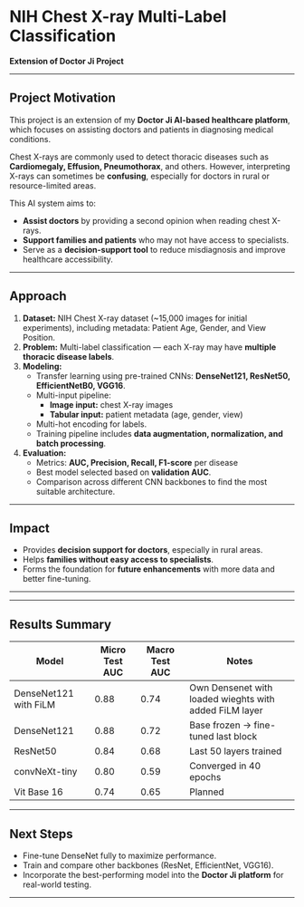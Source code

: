 # NIH Chest X-ray Multi-Label Classification
**Extension of Doctor Ji Project**

---

## Project Motivation
This project is an extension of my **Doctor Ji AI-based healthcare platform**, which focuses on assisting doctors and patients in diagnosing medical conditions.

Chest X-rays are commonly used to detect thoracic diseases such as **Cardiomegaly, Effusion, Pneumothorax**, and others. However, interpreting X-rays can sometimes be **confusing**, especially for doctors in rural or resource-limited areas.

This AI system aims to:  
- **Assist doctors** by providing a second opinion when reading chest X-rays.  
- **Support families and patients** who may not have access to specialists.  
- Serve as a **decision-support tool** to reduce misdiagnosis and improve healthcare accessibility.

---

## Approach
1. **Dataset:** NIH Chest X-ray dataset (~15,000 images for initial experiments), including metadata: Patient Age, Gender, and View Position.  
2. **Problem:** Multi-label classification — each X-ray may have **multiple thoracic disease labels**.  
3. **Modeling:**  
   - Transfer learning using pre-trained CNNs: **DenseNet121, ResNet50, EfficientNetB0, VGG16**.  
   - Multi-input pipeline:  
     - **Image input:** chest X-ray images  
     - **Tabular input:** patient metadata (age, gender, view)  
   - Multi-hot encoding for labels.  
   - Training pipeline includes **data augmentation, normalization, and batch processing**.  
4. **Evaluation:**  
   - Metrics: **AUC, Precision, Recall, F1-score** per disease  
   - Best model selected based on **validation AUC**.  
   - Comparison across different CNN backbones to find the most suitable architecture.

---

## Impact
- Provides **decision support for doctors**, especially in rural areas.  
- Helps **families without easy access to specialists**.  
- Forms the foundation for **future enhancements** with more data and better fine-tuning.

---


---

## Results Summary
| Model       |  Micro Test AUC | Macro Test AUC | Notes |
|------------|----------------|----------|-------|
| DenseNet121 with FiLM | 0.88         | 0.74    |    Own Densenet with loaded wieghts with added FiLM layer |
| DenseNet121 | 0.88         | 0.72    | Base frozen → fine-tuned last block |
| ResNet50    | 0.84           | 0.68      | Last 50 layers trained |
| convNeXt-tiny | 0.80        | 0.59      | Converged in 40 epochs |
| Vit Base 16       | 0.74          | 0.65      | Planned |


---

## Next Steps
- Fine-tune DenseNet fully to maximize performance.  
- Train and compare other backbones (ResNet, EfficientNet, VGG16).  
- Incorporate the best-performing model into the **Doctor Ji platform** for real-world testing.

---

